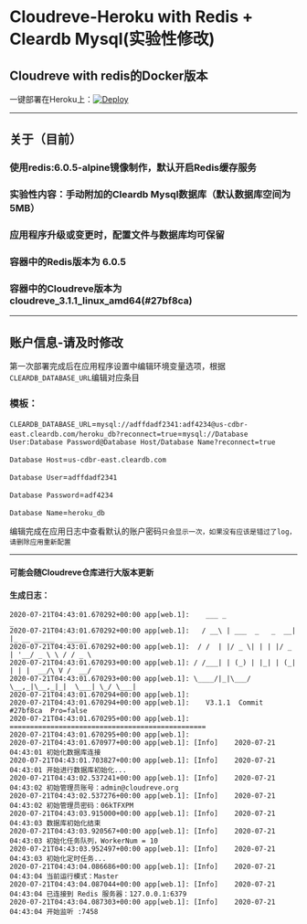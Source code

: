 # Cloudreve-Heroku with Redis + Cleardb Mysql(实验性修改)
Cloudreve with redis的Docker版本
---
一键部署在Heroku上：[![Deploy](https://www.herokucdn.com/deploy/button.svg)](https://heroku.com/deploy?template=https://github.com/Paulkm2006/Cloudreve-Heroku/tree/Heroku-mysql)

---
## 关于（目前）
### 使用redis:6.0.5-alpine镜像制作，默认开启Redis缓存服务
### 实验性内容：手动附加的Cleardb Mysql数据库（默认数据库空间为5MB）
### 应用程序升级或变更时，配置文件与数据库均可保留
### 容器中的Redis版本为 6.0.5
### 容器中的Cloudreve版本为 cloudreve_3.1.1_linux_amd64(#27bf8ca)
---
## 账户信息-请及时修改
第一次部署完成后在应用程序设置中编辑环境变量选项，根据`CLEARDB_DATABASE_URL`编辑对应条目
### 模板：
`CLEARDB_DATABASE_URL`=`mysql://adffdadf2341:adf4234@us-cdbr-east.cleardb.com/heroku_db?reconnect=true`=`mysql://Database User:Database Password@Database Host/Database Name?reconnect=true`

`Database Host`=`us-cdbr-east.cleardb.com`

`Database User`=`adffdadf2341`

`Database Password`=`adf4234`

`Database Name`=`heroku_db`

编辑完成在应用日志中查看默认的账户密码`只会显示一次，如果没有应该是错过了log，请删除应用重新配置`

---
#### 可能会随Cloudreve仓库进行大版本更新
#### 生成日志：
```
2020-07-21T04:43:01.670292+00:00 app[web.1]:    ___ _                 _                    
2020-07-21T04:43:01.670292+00:00 app[web.1]:   / __\ | ___  _   _  __| |_ __ _____   _____ 
2020-07-21T04:43:01.670292+00:00 app[web.1]:  / /  | |/ _ \| | | |/ _ | '__/ _ \ \ / / _ \	
2020-07-21T04:43:01.670293+00:00 app[web.1]: / /___| | (_) | |_| | (_| | | |  __/\ V /  __/
2020-07-21T04:43:01.670293+00:00 app[web.1]: \____/|_|\___/ \__,_|\__,_|_|  \___| \_/ \___|
2020-07-21T04:43:01.670294+00:00 app[web.1]: 
2020-07-21T04:43:01.670294+00:00 app[web.1]:    V3.1.1  Commit #27bf8ca  Pro=false
2020-07-21T04:43:01.670295+00:00 app[web.1]: ================================================
2020-07-21T04:43:01.670295+00:00 app[web.1]: 
2020-07-21T04:43:01.670977+00:00 app[web.1]: [Info]    2020-07-21 04:43:01 初始化数据库连接
2020-07-21T04:43:01.703827+00:00 app[web.1]: [Info]    2020-07-21 04:43:01 开始进行数据库初始化...
2020-07-21T04:43:02.537241+00:00 app[web.1]: [Info]    2020-07-21 04:43:02 初始管理员账号：admin@cloudreve.org
2020-07-21T04:43:02.537276+00:00 app[web.1]: [Info]    2020-07-21 04:43:02 初始管理员密码：06kTFXPM
2020-07-21T04:43:03.915000+00:00 app[web.1]: [Info]    2020-07-21 04:43:03 数据库初始化结束
2020-07-21T04:43:03.920567+00:00 app[web.1]: [Info]    2020-07-21 04:43:03 初始化任务队列，WorkerNum = 10
2020-07-21T04:43:03.952497+00:00 app[web.1]: [Info]    2020-07-21 04:43:03 初始化定时任务...
2020-07-21T04:43:04.086686+00:00 app[web.1]: [Info]    2020-07-21 04:43:04 当前运行模式：Master
2020-07-21T04:43:04.087044+00:00 app[web.1]: [Info]    2020-07-21 04:43:04 已连接到 Redis 服务器：127.0.0.1:6379
2020-07-21T04:43:04.087303+00:00 app[web.1]: [Info]    2020-07-21 04:43:04 开始监听 :7458
```
